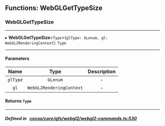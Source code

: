 ## Functions: WebGLGetTypeSize

### WebGLGetTypeSize


___
▸ **WebGLGetTypeSize**<`Type`\>(`glType: GLenum, gl: WebGL2RenderingContext`): `Type`
___


#### Parameters

| Name | Type | Description |
| :------: | :------: | :------: |
| `glType` | `GLenum` | - |
| `gl` | `WebGL2RenderingContext` | - |

#### Returns `Type` 
___


##### Defined in &nbsp;   [cocos/core/gfx/webgl2/webgl2-commands.ts:530](https://github.com/cocos-creator/engine/blob/c7bf6b8a9/cocos/core/gfx/webgl2/webgl2-commands.ts#L530)&nbsp;

